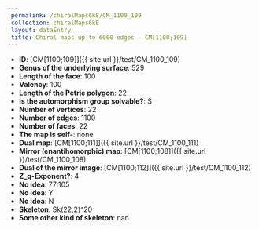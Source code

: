 ```yaml
--- 
 permalink: /chiralMaps6kE/CM_1100_109 
 collection: chiralMaps6kE
 layout: dataEntry
 title: Chiral maps up to 6000 edges - CM[1100;109]
---
```


- **ID**: [CM[1100;109]]({{ site.url }}/test/CM_1100_109)
- **Genus of the underlying surface**: 529
- **Length of the face**: 100
- **Valency**: 100
- **Length of the Petrie polygon**: 22
- **Is the automorphism group solvable?**: S
- **Number of vertices**: 22
- **Number of edges**: 1100
- **Number of faces**: 22
- **The map is self-**: none
- **Dual map**: [CM[1100;111]]({{ site.url }}/test/CM_1100_111)
- **Mirror (enantihomorphic) map**: [CM[1100;108]]({{ site.url }}/test/CM_1100_108)
- **Dual of the mirror image**: [CM[1100;112]]({{ site.url }}/test/CM_1100_112)
- **Z_q-Exponent?**: 4
- **No idea**:  77:105
- **No idea**: Y
- **No idea**: N
- **Skeleton**: Sk(22;2)^20
- **Some other kind of skeleton**: nan

